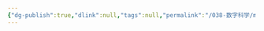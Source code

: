 ```yaml
---
{"dg-publish":true,"dlink":null,"tags":null,"permalink":"/038-数字科学/math/离散数学/维恩图/","dgPassFrontmatter":true}
---
```

